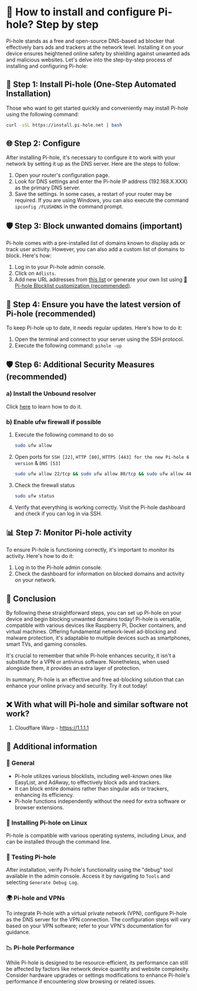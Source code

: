 <!-- [[> SEO
###### Title: How to properly install and configure Pi-hole for your network?
###### Description:
###### Tags:
###### Canonical: /viewer/tutorials/How_to_install_Pi-hole
]]> -->

# 🍒 How to install and configure Pi-hole? Step by step
Pi-hole stands as a free and open-source DNS-based ad blocker that effectively bars ads and trackers at the network level.
Installing it on your device ensures heightened online safety by shielding against unwanted ads and malicious websites.
Let's delve into the step-by-step process of installing and configuring Pi-hole:

## 🔧 Step 1: Install Pi-hole (One-Step Automated Installation)
Those who want to get started quickly and conveniently may install Pi-hole using the following command:
```bash
curl -sSL https://install.pi-hole.net | bash
```

## 🌐 Step 2: Configure
After installing Pi-hole, it's necessary to configure it to work with your network by setting it up as the DNS server.
Here are the steps to follow:
1. Open your router's configuration page.
2. Look for DNS settings and enter the Pi-hole IP address (192.168.X.XXX) as the primary DNS server.
3. Save the settings. In some cases, a restart of your router may be required. If you are using Windows, you can also execute the command `ipconfig /FLUSHDNS` in the command prompt.

## 🛡️ Step 3: Block unwanted domains (important)
Pi-hole comes with a pre-installed list of domains known to display ads or track user activity.
However, you can also add a custom list of domains to block. Here's how:
1. Log in to your Pi-hole admin console.
2. Click on `Adlists`.
3. Add new URL addresses from [this list](../../lists/md/Pi-hole.md) or generate your own list using [🍒 Pi-hole Blocklist customization (recommended)](https://sefinek.net/blocklist-generator/pihole).

## 🔄 Step 4: Ensure you have the latest version of Pi-hole (recommended)
To keep Pi-hole up to date, it needs regular updates. Here's how to do it:
1. Open the terminal and connect to your server using the SSH protocol.
2. Execute the following command: `pihole -up`

## 🛡️ Step 6: Additional Security Measures (recommended)
### a) Install the Unbound resolver
Click [here](./How%20to%20install%20Unbound%20for%20Pi-hole.md) to learn how to do it.

### b) Enable ufw firewall if possible
1. Execute the following command to do so
    ```bash
    sudo ufw allow
    ```
2. Open ports for `SSH [22]`, `HTTP [80]`, `HTTPS [443] for the new Pi-hole 6 version` & `DNS [53]`
    ```bash
    sudo ufw allow 22/tcp && sudo ufw allow 80/tcp && sudo ufw allow 443/tcp && sudo ufw allow 53
    ```
3. Check the firewall status
    ```bash
    sudo ufw status
    ```
4. Verify that everything is working correctly. Visit the Pi-hole dashboard and check if you can log in via SSH.

## 📊 Step 7: Monitor Pi-hole activity
To ensure Pi-hole is functioning correctly, it's important to monitor its activity. Here's how to do it:
1. Log in to the Pi-hole admin console.
2. Check the dashboard for information on blocked domains and activity on your network.

## 📝 Conclusion
By following these straightforward steps, you can set up Pi-hole on your device and begin blocking unwanted domains today!
Pi-hole is versatile, compatible with various devices like Raspberry Pi, Docker containers, and virtual machines.
Offering fundamental network-level ad-blocking and malware protection, it's adaptable to multiple devices such as smartphones, smart TVs, and gaming consoles.

It's crucial to remember that while Pi-hole enhances security, it isn't a substitute for a VPN or antivirus software.
Nonetheless, when used alongside them, it provides an extra layer of protection.

In summary, Pi-hole is an effective and free ad-blocking solution that can enhance your online privacy and security. Try it out today!


## ❌ With what will Pi-hole and similar software not work?
1. Cloudflare Warp - https://1.1.1.1


## 📌 Additional information
### 🌠 General
- Pi-hole utilizes various blocklists, including well-known ones like EasyList, and AdAway, to effectively block ads and trackers.
- It can block entire domains rather than singular ads or trackers, enhancing its efficiency.
- Pi-hole functions independently without the need for extra software or browser extensions.

### 🐧 Installing Pi-hole on Linux
Pi-hole is compatible with various operating systems, including Linux, and can be installed through the command line.

### 🚦 Testing Pi-hole
After installation, verify Pi-hole's functionality using the "debug" tool available in the admin console. Access it by navigating to `Tools` and selecting `Generate Debug Log`.

### 🌍 Pi-hole and VPNs
To integrate Pi-hole with a virtual private network (VPN), configure Pi-hole as the DNS server for the VPN connection.
The configuration steps will vary based on your VPN software; refer to your VPN's documentation for guidance.

### 📉 Pi-hole Performance
While Pi-hole is designed to be resource-efficient, its performance can still be affected by factors like network device quantity and website complexity.
Consider hardware upgrades or settings modifications to enhance Pi-hole's performance if encountering slow browsing or related issues.